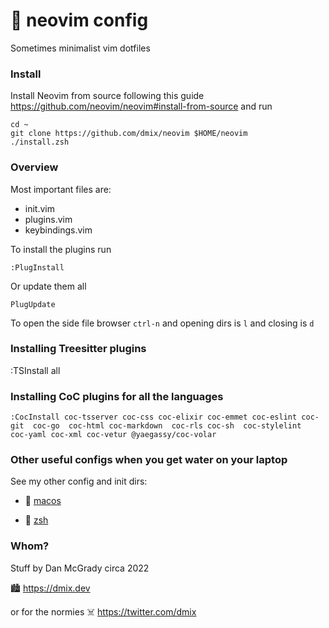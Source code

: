 # 📕 neovim config

Sometimes minimalist vim dotfiles

### Install

Install Neovim from source following this guide https://github.com/neovim/neovim#install-from-source and run

```
cd ~
git clone https://github.com/dmix/neovim $HOME/neovim
./install.zsh
```

### Overview

Most important files are:

- init.vim
- plugins.vim
- keybindings.vim

To install the plugins run

```
:PlugInstall
```

Or update them all

```
PlugUpdate
```

To open the side file browser `ctrl-n` and opening dirs is `l` and closing is `d`


### Installing Treesitter plugins

:TSInstall all

### Installing CoC plugins for all the languages

```
:CocInstall coc-tsserver coc-css coc-elixir coc-emmet coc-eslint coc-git  coc-go  coc-html coc-markdown  coc-rls coc-sh  coc-stylelint  coc-yaml coc-xml coc-vetur @yaegassy/coc-volar
```

### Other useful configs when you get water on your laptop

See my other config and init dirs:

- 🔴 [macos](https://github.com/dmix/macos)

- 🔵 [zsh](https://github.com/dmix/zsh)


### Whom?

Stuff by Dan McGrady circa 2022

🏙️ https://dmix.dev

or for the normies ☠️  https://twitter.com/dmix
